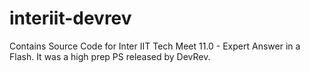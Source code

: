 # interiit-devrev

Contains Source Code for Inter IIT Tech Meet 11.0 - Expert Answer in a Flash.
It was a high prep PS released by DevRev.
